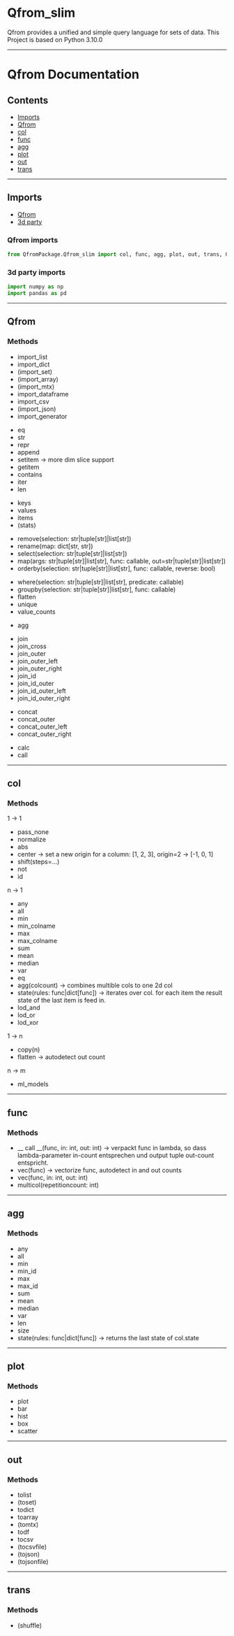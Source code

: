 # Qfrom_slim
Qfrom provides a unified and simple query language for sets of data.
This Project is based on Python 3.10.0

---

# Qfrom Documentation

## Contents
 - [Imports](#imports)
 - [Qfrom](#qfrom)
 - [col](#col)
 - [func](#func)
 - [agg](#agg)
 - [plot](#plot)
 - [out](#out)
 - [trans](#trans)

---

## Imports
 - [Qfrom](#qfrom-imports)
 - [3d party](#3d-party-imports)

### Qfrom imports
```python
from QfromPackage.Qfrom_slim import col, func, agg, plot, out, trans, Qfrom
```


### 3d party imports
```python
import numpy as np
import pandas as pd
```

---

## Qfrom

### Methods
 - import_list
 - import_dict
 - (import_set)
 - (import_array)
 - (import_mtx)
 - import_dataframe
 - import_csv
 - (import_json)
 - import_generator
 * eq
 * str
 * repr
 * append
 * setitem -> more dim slice support
 * getitem
 * contains
 * iter
 * len
 - keys
 - values
 - items
 - (stats)
 * remove(selection: str|tuple[str]|list[str])
 * rename(map: dict[str, str])
 * select(selection: str|tuple[str]|list[str])
 * map(args: str|tuple[str]|list[str], func: callable, out=str|tuple[str]|list[str])
 * orderby(selection: str|tuple[str]|list[str], func: callable, reverse: bool)
 - where(selection: str|tuple[str]|list[str], predicate: callable)
 - groupby(selection: str|tuple[str]|list[str], func: callable)
 - flatten
 - unique
 - value_counts
 * agg
 - join
 - join_cross
 - join_outer
 - join_outer_left
 - join_outer_right
 - join_id
 - join_id_outer
 - join_id_outer_left
 - join_id_outer_right
 * concat
 * concat_outer
 * concat_outer_left
 * concat_outer_right
 - calc
 - call

---

## col

### Methods

1 -> 1
 - pass_none
 - normalize
 - abs
 - center -> set a new origin for a column: [1, 2, 3], origin=2 -> [-1, 0, 1]
 - shift(steps=...)
 - not
 - id

n -> 1
 - any
 - all
 - min
 - min_colname
 - max
 - max_colname
 - sum
 - mean
 - median
 - var
 - eq
 - agg(colcount) -> combines multible cols to one 2d col
 - state(rules: func|dict[func]) -> iterates over col. for each item the result state of the last item is feed in. 
 - lod_and
 - lod_or
 - lod_xor

1 -> n
 - copy(n)
 - flatten -> autodetect out count

n -> m
 - ml_models

---

## func

### Methods
 - __ call __(func, in: int, out: int) -> verpackt func in lambda, so dass lambda-parameter in-count entsprechen und output tuple out-count entspricht.
 - vec(func) -> vectorize func, autodetect in and out counts
 - vec(func, in: int, out: int)
 - multicol(repetitioncount: int)

---

## agg

### Methods
 - any
 - all
 - min
 - min_id
 - max
 - max_id
 - sum
 - mean
 - median
 - var
 - len
 - size
 - state(rules: func|dict[func]) -> returns the last state of col.state

 ---

## plot

### Methods
 - plot
 - bar
 - hist
 - box
 - scatter

---

## out

### Methods
 - tolist
 - (toset)
 - todict
 - toarray
 - (tomtx)
 - todf
 - tocsv
 - (tocsvfile)
 - (tojson)
 - (tojsonfile)

---

## trans

### Methods
 - (shuffle)